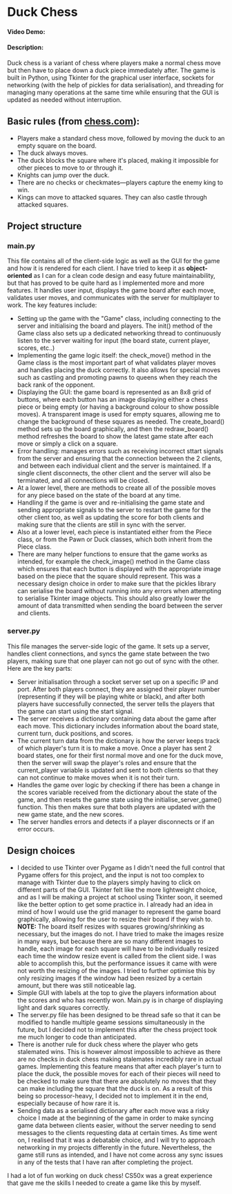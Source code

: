 # Duck Chess
#### Video Demo:  <URL HERE>
#### Description:
Duck chess is a variant of chess where players make a normal chess move but then have to place down a duck piece immediately after.
The game is built in Python, using Tkinter for the graphical user interface, sockets for networking (with the help of pickles for data serialisation), and threading for managing many operations at the same time while ensuring that the GUI is updated as needed without interruption. 

## Basic rules (from [chess.com](https://www.chess.com/terms/duck-chess)):
- Players make a standard chess move, followed by moving the duck to an empty square on the board.
- The duck always moves.
- The duck blocks the square where it's placed, making it impossible for other pieces to move to or through it.
- Knights can jump over the duck.
- There are no checks or checkmates—players capture the enemy king to win.
- Kings can move to attacked squares. They can also castle through attacked squares.

## Project structure
### main.py
This file contains all of the client-side logic as well as the GUI for the game and how it is rendered for each client. I have tried to keep it as **object-oriented** as I can for a clean code design and easy future maintainability, but that has proved to be quite hard as I implemented more and more features.
It handles user input, displays the game board after each move, validates user moves, and communicates with the server for multiplayer to work.
The key features include:
- Setting up the game with the "Game" class, including connecting to the server and initialising the board and players. The init() method of the Game class also sets up a dedicated networking thread to continuously listen to the server waiting for input (the board state, current player, scores, etc..)
- Implementing the game logic itself: the check_move() method in the Game class is the most important part of what validates player moves and handles placing the duck correctly. It also allows for special moves such as castling and promoting pawns to queens when they reach the back rank of the opponent.
- Displaying the GUI: the game board is represented as an 8x8 grid of buttons, where each button has an image displaying either a chess piece or being empty (or having a background colour to show possible moves). A transparent image is used for empty squares, allowing me to change the background of these squares as needed. The create_board() method sets up the board graphically, and then the redraw_board() method refreshes the board to show the latest game state after each move or simply a click on a square.
- Error handling: manages errors such as receiving incorrect sttart signals from the server and ensuring that the connection between the 2 clients, and between each individual client and the server is maintained. If a single client disconnects, the other client and the server will also be terminated, and all connections will be closed.
- At a lower level, there are methods to create all of the possible moves for any piece based on the state of the board at any time.
- Handling if the game is over and re-initialising the game state and sending appropriate signals to the server to restart the game for the other client too, as well as updating the score for both clients and making sure that the clients are still in sync with the server.
- Also at a lower level, each piece is instantiated either from the Piece class, or from the Pawn or Duck classes, which both inherit from the Piece class.
- There are many helper functions to ensure that the game works as intended, for example the check_image() method in the Game class which ensures that each button is displayed with the appropriate image based on the piece that the square should represent. This was a necessary design choice in order to make sure that the pickles library can serialise the board without running into any errors when attempting to serialise Tkinter image objects. This should also greatly lower the amount of data transmitted when sending the board between the server and clients.

### server.py
This file manages the server-side logic of the game. It sets up a server, handles client connections, and syncs the game state between the two players, making sure that one player can not go out of sync with the other.
Here are the key parts:
- Server initialisation through a socket server set up on a specific IP and port. After both players connect, they are assigned their player number (representing if they will be playing white or black), and after both players have successfully connected, the server tells the players that the game can start using the start signal.
- The server receives a dictionary containing data about the game after each move. This dictionary includes information about the board state, current turn, duck positions, and scores.
- The current turn data from the dictionary is how the server keeps track of which player's turn it is to make a move. Once a player has sent 2 board states, one for their first normal move and one for the duck move, then the server will swap the player's roles and ensure that the current_player variable is updated and sent to both clients so that they can not continue to make moves when it is not their turn.
- Handles the game over logic by checking if there has been a change in the scores variable received from the dictionary about the state of the game, and then resets the game state using the initialise_server_game() function. This then makes sure that both players are updated with the new game state, and the new scores.
- The server handles errors and detects if a player disconnects or if an error occurs.

## Design choices
- I decided to use Tkinter over Pygame as I didn't need the full control that Pygame offers for this project, and the input is not too complex to manage with Tkinter due to the players simply having to click on different parts of the GUI. Tkinter felt like the more lightweight choice, and as I will be making a project at school using Tkinter soon, it seemed like the better option to get some practice in. I already had an idea in mind of how I would use the grid manager to represent the game board graphically, allowing for the user to resize their board if they wish to. **NOTE:** The board itself resizes with squares growing/shrinking as necessary, but the images do not. I have tried to make the images resize in many ways, but because there are so many different images to handle, each image for each square will have to be individually resized each time the window resize event is called from the client side. I was able to accomplish this, but the performance issues it came with were not worth the resizing of the images. I tried to further optimise this by only resizing images if the window had been resized by a certain amount, but there was still noticeable lag.
- Simple GUI with labels at the top to give the players information about the scores and who has recently won. Main.py is in charge of displaying light and dark squares correctly.
- The server.py file has been designed to be thread safe so that it can be modified to handle multiple geame sessions simultaneously in the future, but I decided not to implement this after the chess project took me much longer to code than anticipated.
- There is another rule for duck chess where the player who gets stalemated wins. This is however almost impossible to achieve as there are no checks in duck chess making stalemates incredibly rare in actual games. Implementing this feature means that after each player's turn to place the duck, the possible moves for each of their pieces will need to be checked to make sure that there are absolutely no moves that they can make including the square that the duck is on. As a result of this being so processor-heavy, I decided not to implement it in the end, especially because of how rare it is.
- Sending data as a serialised dictionary after each move was a risky choice I made at the beginning of the game in order to make syncing game data between clients easier, without the server needing to send messages to the clients requesting data at certain times. As time went on, I realised that it was a debatable choice, and I will try to approach networking in my projects differently in the future. Nevertheless, the game still runs as intended, and I have not come across any sync issues in any of the tests that I have ran after completing the project.

I had a lot of fun working on duck chess! CS50x was a great experience that gave me the skills I needed to create a game like this by myself.
  

